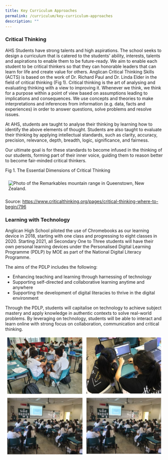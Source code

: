 ```yaml
---
title: Key Curriculum Approaches
permalink: /curriculum/key-curriculum-approaches
description: ""
---
```

### Critical Thinking
AHS Students have strong talents and high aspirations. The school seeks to design a curriculum that is catered to the students' ability, interests, talents and aspirations to enable them to be future-ready. We aim to enable each student to be critical thinkers so that they can honorable leaders that can learn for life and create value for others.
Anglican Critical Thinking Skills (ACTS) is based on the work of Dr. Richard Paul and Dr. Linda Elder in the field of critical thinking (Fig 1).
Critical thinking is the art of analysing and evaluating thinking with a view to improving it.
Whenever we think, we think for a purpose within a point of view based on assumptions leading to implications and consequences. We use concepts and theories to make interpretations and inferences from information (e.g. data, facts and experiences) in order to answer questions, solve problems and resolve issues.

At AHS, students are taught to analyse their thinking by learning how to identify the above elements of thought. Students are also taught to evaluate their thinking by applying intellectual standards, such as clarity, accuracy, precision, relevance, depth, breadth, logic, significance, and fairness.

Our ultimate goal is for these standards to become infused in the thinking of our students, forming part of their inner voice, guiding them to reason better to become fair-minded critical thinkers.

Fig 1. The Essential Dimensions of Critical Thinking
<!-- Codes by HTML.am -->

<!-- CSS Code -->
<style type="text/css">
img.GeneratedImage {
width:750px;height:450px;margin:10px;border-width:0px;border-color:#000000;border-style:solid;
}
</style>

<!-- HTML Code -->
<img class="GeneratedImage" alt="Photo of the Remarkables mountain range in Queenstown, New Zealand." src="https://anglicanhigh.moe.edu.sg/qql/slot/u373/Curriculum/Key_Curriculum_Approaches/Fig2_critical_thinking.jpg">


Source: https://www.criticalthinking.org/pages/critical-thinking-where-to-begin/796

### Learning with Technology
Anglican High School piloted the use of Chromebooks as our learning device in 2018, starting with one class and progressing to eight classes in 2020. Starting 2021, all Secondary One to Three students will have their own personal learning devices under the Personalised Digital Learning Programme (PDLP) by MOE as part of the National Digital Literacy Programme. 

The aims of the PDLP includes the following: 

* Enhancing teaching and learning through harnessing of technology
* Supporting self-directed and collaborative learning anytime and anywhere
* Supporting the development of digital literacies to thrive in the digital environment

Through the PDLP, students will capitalise on technology to achieve subject mastery and apply knowledge in authentic contexts to solve real-world problems. By leveraging on technology, students will be able to interact and learn online with strong focus on collaboration, communication and critical thinking.

![curriculum](/images/curriculum.png)